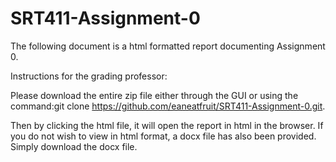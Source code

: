 # SRT411-Assignment-0

The following document is a html formatted report documenting Assignment 0.

Instructions for the grading professor:

Please download the entire zip file either through the GUI or using the command:git clone https://github.com/eaneatfruit/SRT411-Assignment-0.git.

Then by clicking the html file, it will open the report in html in the browser. If you do not wish to view in html format, a docx file has also been provided. Simply download the docx file.
